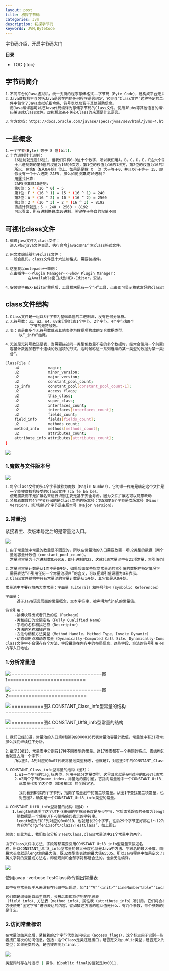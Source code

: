 ```yaml
---
layout: post
title: 初探字节码
categories: Jvm
description: 初探字节码
keywords: JVM,ByteCode
---
```


字节码介绍，开启字节码大门

**目录**

* TOC
{:toc}

## 字节码简介

```sh
1.不同平台的Java虚拟机，统一支持的程序存储格式——字节码（Byte Code），是构成平台无关性的基石。
2.Java虚拟机不与包括Java语言在内的任何程序语言绑定，它只与“Class文件”这种特定的二进制文件格式所关联，Class文
  件中包含了Java虚拟机指令集、符号表以及若干其他辅助信息。
  用Java编译器可以把Java代码编译为存储字节码的Class文件，使用JRuby等其他语言的编译器一样可以把它们的源程序代
  码编译成Class文件。虚拟机丝毫不关心Class的来源是什么语言。

3.官方文档：https://docs.oracle.com/javase/specs/jvms/se8/html/jvms-4.html#jvms-4.4.4
```

## 一些概念

```sh
1.一个字节(Byte) 等于 8 位(bit).
2.十六进制转十进制：
    16进制就是逢16进1，但我们只有0~9这十个数字，所以我们用A，B，C，D，E，F这六个字母来分别表示10，11，12，13，14，15。字母不区分大小写。
    十六进制数的第0位的权值为16的0次方，第1位的权值为16的1次方，第2位的权值为16的2次方……
    所以，在第N（N从0开始）位上，如果是是数 X （X 大于等于0，并且X小于等于 15，即：F）表示的大小为 X * 16的N次方。
    假设有一个十六进数 2AF5, 那么如何换算成10进制？
    用竖式计算：
    2AF5换算成10进制:
    第0位：5 * (16 ^ 0) = 5
    第1位：F * (16 ^ 1) = 15 * (16 ^ 1) = 240
    第2位：A * (16 ^ 2) = 10 * (16 ^ 2) = 2560
    第3位：2 * (16 ^ 3) = 2 * (16 ^ 3) = 8192
    直接计算就是：5 + 240 + 2560 + 8192
    可以看出，所有进制换算成10进制，关键在于各自的权值不同
```

## 可视化class文件

```sh
1.编译java文件为class文件：
  进入对应java文件目录，执行命令javac即可产生class格式文件。

2.用文本编辑器打开class文件：
  一般会乱码，class文件是十六进制格式，需要装插件。
  
3.这里我以notepade++举例：
  点击插件-->Plugin Manager-->Show Plugin Manager：
          在Available窗口找到HEX-Editor，安装。
           
4.安装完毕HEX-Editor重启后，工具栏末尾有一个“H”工具，点击即可显示格式友好的class文件。
```

## class文件结构

```sh
1.Class文件是一组以8个字节为基础单位的二进制流，没有任何分隔符。
2.无符号数：u1、u2、u4、u8来分别代表1个字节、2个字节、4个字节和8个
           字节的无符号数。
3.表：表是由多个无符号数或者其他表作为数据项构成的复合数据类型，
      以“_info”结尾。

4.无论是无符号数还是表，当需要描述同一类型但数量不定的多个数据时，经常会使用一个前置的
  容量计数器加若干个连续的数据项的形式，这时候称这一系列连续的某一类型的数据为某一类型的“集
  合”。
```

```sh
ClassFile {
    u4             magic;
    u2             minor_version;
    u2             major_version;
    u2             constant_pool_count;
    cp_info        constant_pool[constant_pool_count-1];
    u2             access_flags;
    u2             this_class;
    u2             super_class;
    u2             interfaces_count;
    u2             interfaces[interfaces_count];
    u2             fields_count;
    field_info     fields[fields_count];
    u2             methods_count;
    method_info    methods[methods_count];
    u2             attributes_count;
    attribute_info attributes[attributes_count];
}
```

![](/images/posts/jvm/bytecode/2.png)

### 1.魔数与文件版本号

![](/images/posts/jvm/bytecode/1.png)

```sh
1.每个Class文件的头4个字节被称为魔数（Magic Number），它的唯一作用是确定这个文件是否为
  一个能被虚拟机接受的Class文件（ca fe ba be）。
  使用魔数而不是扩展名来进行识别主要是基于安全考虑，因为文件扩展名可以随意改动
2.紧接着魔数的4个字节存储的是Class文件的版本号：第5和第6个字节是次版本号（Minor
  Version），第7和第8个字节是主版本号（Major Version）。
```

### 2.常量池

紧接着主、次版本号之后的是常量池入口。

![](/images/posts/jvm/bytecode/3.png)

```sh
1.由于常量池中常量的数量是不固定的，所以在常量池的入口需要放置一项u2类型的数据（两个字节也就是上图中的第8和第9，0X0016），代表常
  量池容量计数值（constant_pool_count）。
  常量池容量为十六进制数0x0016，即十进制的22，这就代表常量池中有21项常量，索引值范围为1～21

2.常量池容量计数是从1而不是0开始，如果后面某些指向常量池的索引值的数据在特定情况下
  需要表达“不引用任何一个常量池项目”的含义，可以把索引值设置为0来表示。
3.Class文件结构中只有常量池的容量计数是从1开始，其它都是从0开始。
```

```sh
常量池中主要存放两大类常量：字面量（Literal）和符号引用（Symbolic References）
   
字面量：
     近于Java语言层面的常量概念，文本字符串、被声明为final的常量值。

符合引用：
    ·被模块导出或者开放的包（Package）
    ·类和接口的全限定名（Fully Qualified Name）
    ·字段的名称和描述符（Descriptor）
    ·方法的名称和描述符
    ·方法句柄和方法类型（Method Handle、Method Type、Invoke Dynamic）
    ·动态调用点和动态常量（Dynamically-Computed Call Site、Dynamically-Computed Constant）
Class文件中不会保存各个方法、字段最终在内存中的布局信息，这些字段、方法的符号引用不经过虚拟机在运行期转换的话是无法得到真正的
内存入口地址。
```

### 1.分析常量池

![](/images/posts/jvm/bytecode/4.png)
===============================图1===========================

![](/images/posts/jvm/bytecode/5.png)
===============================图2===========================

![](/images/posts/jvm/bytecode/6.png)
===========图3 CONSTANT_Class_info型常量的结构================

![](/images/posts/jvm/bytecode/7.png)
===========图4 CONSTANT_Utf8_info型常量的结构=================

```sh
1.我们已经知道，常量池的入口第8和第9的0X0016代表常量池容量计数值，常量池中有21项常量，索引值范围为1～21。
那么我们继续往下分析。

2.截至JDK13，常量表中分别有17种不同类型的常量。这17类表都有一个共同的特点，表结构起始的第一位是个u1类型的标志位，
也就是占用一个字节：
    所以图1，A列对应的0x07代表常量池类型标志，也就是7，对应图2中的CONSTANT_Class_info类型。

3.CONSTANT_Class_info型常量的结构（图3）：
    1.u1一个字节的tag,标志位，它用于区分常量类型。这里其实就是A列对应的0x07代表常量池类型标志。
    2.u2两个字节的name_index，常量池的索引值，它指向常量池中一个CONSTANT_Utf8_info类型常量，
      此常量代表了这个类（或者接口）的全限定名。

      我们看到B和C两个字节列，指向了常量池中的第二项常量。从图1中查找第二项常量，也就是D列，它的标志位是0x01，
      对应图2，确实是一个CONSTANT_Utf8_info类型的常量。

4.CONSTANT_Utf8_info型常量的结构（图4）:
   1.length值说明了这个UTF-8编码的字符串长度是多少字节，它后面紧跟着的长度为length字节的连
     续数据是一个使用UTF-8缩略编码表示的字符串。
     length值为E和F列对应的0x001D，也就是长29个字节，往后29个字节正好都在1～127的ASCII码范围以内，
     内容为“org/fenixsoft/clazz/TestClass”，如上图1。

总结：到此为止，我们仅仅分析了TestClass.class常量池中21个常量中的两个。
```

```sh
由于Class文件中方法、字段等都需要引用CONSTANT_Utf8_info型常量来描述名
称，所以CONSTANT_Utf8_info型常量的最大长度也就是Java中方法、字段名的最大长度。而这里的
最大长度就是length的最大值，既u2类型能表达的最大值65535。所以Java程序中如果定义了超过64KB
英文字符的变量或方法名，即使规则和全部字符都是合法的，也会无法编译。
```

![](/images/posts/jvm/bytecode/9.jpg)

使用javap -verbose TestClass命令输出常量表

```sh
其中有些常量似乎从来没有在代码中出现过，如“I”“V”“<init>”“LineNumberTable”“LocalVariableTable”等。

它们都是编译器自动生成的，会被后面即将讲到的字段表
（field_info）、方法表（method_info）、属性表（attribute_info）所引用，它们将会被用来描述一些不
方便使用“固定字节”进行表达的内容，譬如描述方法的返回值是什么，有几个参数，每个参数的类型
是什么。
```

### 2.访问常量标识

```sh
在常量池结束之后，紧接着的2个字节代表访问标志（access_flags），这个标志用于识别一些类或
者接口层次的访问信息，包括：这个Class是类还是接口；是否定义为public类型；是否定义为abstract
类型；如果是类的话，是否被声明为final；
```

![](/images/posts/jvm/bytecode/10.jpg)

```sh
类型同时存在时进行 | 操作，如public final的值就是0x0011.
```
